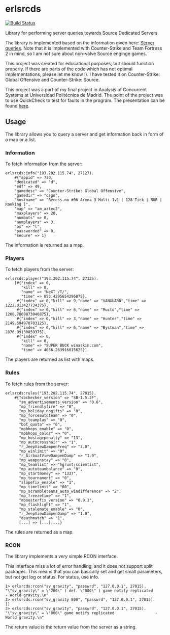# erlsrcds
[![Build Status](https://drone.fap.no/api/badges/kradalby/erlsrcds/status.svg)](https://drone.fap.no/kradalby/erlsrcds)

Library for performing server queries towards Source Dedicated Servers.

The library is implemented based on the information given here: [Server queries](https://developer.valvesoftware.com/wiki/Server_queries). Note that it is implemented with Counter-Strike and Team Fortress 2 in mind, so I am not sure about non-valve Source enginge games.

This project was created for educational purposes, but should function properly.
If there are parts of the code which has not optimal implementations, please let me know :). I have tested it on Counter-Strike: Global Offensive and Counter-Strike: Source.

This project was a part of my final project in Analysis of Concurrent Systems at Universidad Politécnica de Madrid. The point of the project was to use QuickCheck to test for faults in the program. The presentation can be found [here](https://kradalby.no/presentations/upm/erlang/final/#1).

## Usage
The library allows you to query a server and get information back in form of a map or a list.

### Information
To fetch information from the server:

    erlsrcds:info("193.202.115.74", 27127).
        #{"appid" => 730,
        "dedicated" => "d",
        "edf" => 49,
        "gamedesc" => "Counter-Strike: Global Offensive",
        "gamedir" => "csgo",
        "hostname" => "Recess.no #06 Arena 3 Multi-1v1 [ 128 Tick | NOR | Ranking ]",
        "map" => "am_aztec2",
        "maxplayers" => 20,
        "numbots" => 0,
        "numplayers" => 3,
        "os" => "l",
        "passworded" => 0,
        "secure" => 1}

The information is returned as a map.


### Players
To fetch players from the server:

    erlsrcds:player("193.202.115.74", 27125).
        [#{"index" => 0,
           "kill" => 8,
           "name" => "NeXT /T/",
           "time" => 853.4295654296875},
         #{"index" => 0,"kill" => 9,"name" => "VANGUARD","time" => 1222.013427734375},
         #{"index" => 0,"kill" => 6,"name" => "Mucto","time" => 1268.7869873046875},
         #{"index" => 0,"kill" => 3,"name" => "Hunter","time" => 2149.594970703125},
         #{"index" => 0,"kill" => 6,"name" => "Bystman","time" => 2876.09130859375},
         #{"index" => 0,
           "kill" => 0,
           "name" => "SUPER BUCK winaskin.com",
           "time" => 4056.263916015625}]

The players are returned as list with maps.

### Rules
To fetch rules from the server:

    erlsrcds:rules("193.202.115.74", 27015).
        #{"sbchecker_version" => "SB-1.5.2F",
          "sm_advertisements_version" => "0.6",
          "mp_friendlyfire" => "0",
          "mp_holiday_nogifts" => "0",
          "mp_forceautoteam" => "0",
          "mp_teamplay" => "0",
          "bot_quota" => "6",
          "mpbhops_enable" => "0",
          "mpbhops_color" => "0",
          "mp_hostagepenalty" => "13",
          "mp_autocrosshair" => "1",
          "r_JeepViewDampenFreq" => "7.0",
          "mp_winlimit" => "0",
          "r_AirboatViewDampenDamp" => "1.0",
          "mp_weaponstay" => "0",
          "mp_teamlist" => "hgrunt;scientist",
          "mp_autoteambalance" => "0",
          "mp_startmoney" => "1337",
          "mp_tournament" => "0",
          "slopefix_enable" => "1",
          "mp_timelimit" => "60",
          "mp_scrambleteams_auto_windifference" => "2",
          "mp_freezetime" => "1",
          "mboosterfix_version" => "0.9.1",
          "mp_flashlight" => "1",
          "mp_stalemate_enable" => "0",
          "r_JeepViewDampenDamp" => "1.0",
          "deathmatch" => "1",
          [...] => [...],...}

The rules are returned as a map.

### RCON
The library implements a _very_ simple RCON interface.

This interface miss a lot of error handling, and it does not support split packages. This means that you can basically set and get small parameters, but not get log or status. For status, use info.


    1> erlsrcds:rcon("sv_gravity", "passwrd", "127.0.0.1", 27015).
    "\"sv_gravity\" = \"200\" ( def. \"800\" ) game notify replicated       - World gravity.\n"
    2> erlsrcds:rcon("sv_gravity 800", "passwrd", "127.0.0.1", 27015).
    []
    3> erlsrcds:rcon("sv_gravity", "passwrd", "127.0.0.1", 27015).
    "\"sv_gravity\" = \"800\" game notify replicated                  - World gravity.\n"

The return value is the return value from the server as a string.
